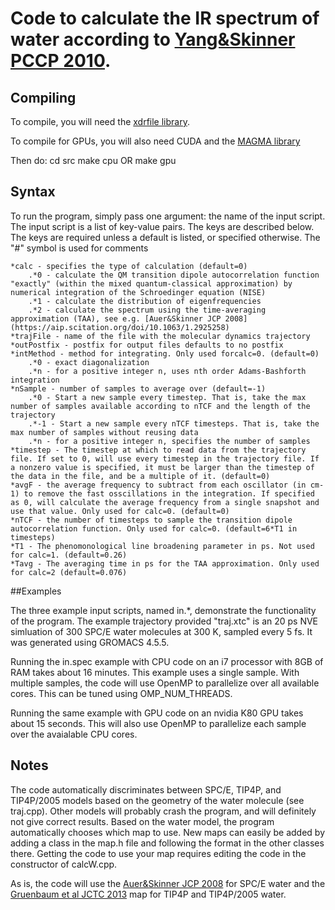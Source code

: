 # Code to calculate the IR spectrum of water according to [Yang&Skinner PCCP 2010](https://pubs.rsc.org/en/content/articlelanding/2010/CP/B918314K). 

## Compiling

To compile, you will need the [xdrfile library](ftp://ftp.gromacs.org/pub/contrib/xdrfile-1.1.4.tar.gz).

To compile for GPUs, you will also need CUDA and the [MAGMA library](https://icl.cs.utk.edu/magma/)

Then do:
cd src
make cpu OR make gpu

## Syntax

To run the program, simply pass one argument: the name of the input script.
The input script is a list of key-value pairs. The keys are described below.
The keys are required unless a default is listed, or specified otherwise.
The "#" symbol is used for comments

    *calc - specifies the type of calculation (default=0)
        .*0 - calculate the QM transition dipole autocorrelation function "exactly" (within the mixed quantum-classical approximation) by numerical integration of the Schroedinger equation (NISE)
        .*1 - calculate the distribution of eigenfrequencies
        .*2 - calculate the spectrum using the time-averaging approximation (TAA), see e.g. [Auer&Skinner JCP 2008](https://aip.scitation.org/doi/10.1063/1.2925258)
    *trajFile - name of the file with the molecular dynamics trajectory
    *outPostfix - postfix for output files defaults to no postfix
    *intMethod - method for integrating. Only used forcalc=0. (default=0)
        .*0 - exact diagonalization
        .*n - for a positive integer n, uses nth order Adams-Bashforth integration
    *nSample - number of samples to average over (default=-1)
        .*0 - Start a new sample every timestep. That is, take the max number of samples available according to nTCF and the length of the trajectory
        .*-1 - Start a new sample every nTCF timesteps. That is, take the max number of samples without reusing data
        .*n - for a positive integer n, specifies the number of samples
    *timestep - The timestep at which to read data from the trajectory file. If set to 0, will use every timestep in the trajectory file. If a nonzero value is specified, it must be larger than the timestep of the data in the file, and be a multiple of it. (default=0) 
    *avgF - the average frequency to subtract from each oscillator (in cm-1) to remove the fast osscillations in the integration. If specified as 0, will calculate the average frequency from a single snapshot and use that value. Only used for calc=0. (default=0)
    *nTCF - the number of timesteps to sample the transition dipole autocorrelation function. Only used for calc=0. (default=6*T1 in timesteps)
    *T1 - The phenomonological line broadening parameter in ps. Not used for calc=1. (default=0.26)
    *Tavg - The averaging time in ps for the TAA approximation. Only used for calc=2 (default=0.076)

##Examples

The three example input scripts, named in.*, demonstrate the functionality of the program. The example trajectory provided "traj.xtc" is an 20 ps NVE simluation of 300 SPC/E water molecules at 300 K, sampled every 5 fs. It was generated using GROMACS 4.5.5.

Running the in.spec example with CPU code on an i7 processor with 8GB of RAM takes about 16 minutes. This example uses a single sample. With multiple samples, the code will use OpenMP to parallelize over all available cores. This can be tuned using OMP_NUM_THREADS.

Running the same example with GPU code on an nvidia K80 GPU takes about 15 seconds. This will also use OpenMP to parallelize each sample over the avaialable CPU cores.

## Notes

The code automatically discriminates between SPC/E, TIP4P, and TIP4P/2005 models based on the geometry of the water molecule (see traj.cpp). Other models will probably crash the program, and will definitely not give correct results. Based on the water model, the program automatically chooses which map to use. New maps can easily be added by adding a class in the map.h file and following the format in the other classes there. Getting the code to use your map requires editing the code in the constructor of calcW.cpp.

As is, the code will use the [Auer&Skinner JCP 2008](https://aip.scitation.org/doi/10.1063/1.2925258) for SPC/E water and the [Gruenbaum et al JCTC 2013](https://pubs.acs.org/doi/10.1021/ct400292q) map for TIP4P and TIP4P/2005 water.
